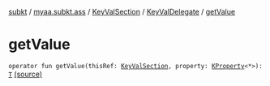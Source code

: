 [subkt](../../../index.md) / [myaa.subkt.ass](../../index.md) / [KeyValSection](../index.md) / [KeyValDelegate](index.md) / [getValue](./get-value.md)

# getValue

`operator fun getValue(thisRef: `[`KeyValSection`](../index.md)`, property: `[`KProperty`](https://kotlinlang.org/api/latest/jvm/stdlib/kotlin.reflect/-k-property/index.html)`<*>): `[`T`](index.md#T) [(source)](https://github.com/Myaamori/SubKt/blob/master/src/main/kotlin/myaa/subkt/ass/parser.kt#L642)